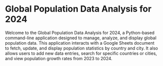 # Global Population Data Analysis for 2024

Welcome to the Global Population Data Analysis for 2024, a Python-based command-line application designed to manage, analyze, and display global population data. This application interacts with a Google Sheets document to fetch, update, and display population statistics by country and city. It also allows users to add new data entries, search for specific countries or cities, and view population growth rates from 2023 to 2024.

